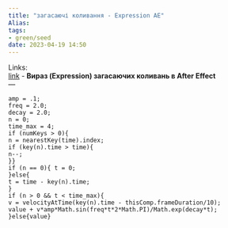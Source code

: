 ```yaml
---
title: "загасаючі коливання - Expression AE"
Alias: 
tags:
- green/seed
date: 2023-04-19 14:50
---
```

Links:  
[link](https://creativetuts.ru/uroki-po-animacii-i-motion-dizainu/uroki-po-after-effects/poleznyie-vyirazheniya-expression-v-after-effects.html)  - **Вираз (Expression) загасаючих коливань в After Effect**  
—

```
amp = .1;
freq = 2.0;
decay = 2.0;
n = 0;
time_max = 4;
if (numKeys > 0){
n = nearestKey(time).index;
if (key(n).time > time){
n--;
}}
if (n == 0){ t = 0;
}else{
t = time - key(n).time;
}
if (n > 0 && t < time_max){
v = velocityAtTime(key(n).time - thisComp.frameDuration/10);
value + v*amp*Math.sin(freq*t*2*Math.PI)/Math.exp(decay*t);
}else{value}
```